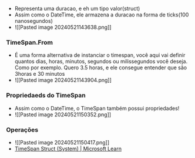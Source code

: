 - Representa uma duracao, e eh um tipo valor(struct)
- Assim como o DateTime, ele armazena a duracao na forma de ticks(100 nanosegundos)
- ![[Pasted image 20240521143638.png]]
### TimeSpan.From
- É uma forma alternativa de instanciar o timespan, você aqui vai definir quantos dias, horas, minutos, segundos ou milissegundos você deseja. Como por exemplo. Quero 3.5 horas, e ele consegue entender que são 3horas e 30 minutos
- ![[Pasted image 20240521143904.png]]

### Propriedaeds do TimeSpan
- Assim como o DateTime, o TimeSpan também possui propriedades!
- ![[Pasted image 20240521150352.png]]
### Operações
- ![[Pasted image 20240521150417.png]]
- [TimeSpan Struct (System) | Microsoft Learn](https://learn.microsoft.com/en-us/dotnet/api/system.timespan?view=net-8.0&redirectedfrom=MSDN)